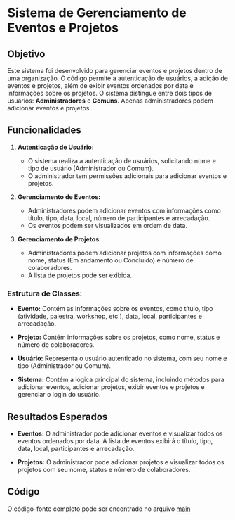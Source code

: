 # Sistema de Gerenciamento de Eventos e Projetos

## Objetivo
Este sistema foi desenvolvido para gerenciar eventos e projetos dentro de uma organização. O código permite a autenticação de usuários, a adição de eventos e projetos, além de exibir eventos ordenados por data e informações sobre os projetos. O sistema distingue entre dois tipos de usuários: **Administradores** e **Comuns**. Apenas administradores podem adicionar eventos e projetos.

## Funcionalidades

1. **Autenticação de Usuário:**
   - O sistema realiza a autenticação de usuários, solicitando nome e tipo de usuário (Administrador ou Comum).
   - O administrador tem permissões adicionais para adicionar eventos e projetos.

2. **Gerenciamento de Eventos:**
   - Administradores podem adicionar eventos com informações como título, tipo, data, local, número de participantes e arrecadação.
   - Os eventos podem ser visualizados em ordem de data.

3. **Gerenciamento de Projetos:**
   - Administradores podem adicionar projetos com informações como nome, status (Em andamento ou Concluído) e número de colaboradores.
   - A lista de projetos pode ser exibida.

### Estrutura de Classes:

- **Evento:**
  Contém as informações sobre os eventos, como título, tipo (atividade, palestra, workshop, etc.), data, local, participantes e arrecadação.

- **Projeto:**
  Contém informações sobre os projetos, como nome, status e número de colaboradores.

- **Usuário:**
  Representa o usuário autenticado no sistema, com seu nome e tipo (Administrador ou Comum).

- **Sistema:**
  Contém a lógica principal do sistema, incluindo métodos para adicionar eventos, adicionar projetos, exibir eventos e projetos e gerenciar o login do usuário.

## Resultados Esperados

- **Eventos:** O administrador pode adicionar eventos e visualizar todos os eventos ordenados por data. A lista de eventos exibirá o título, tipo, data, local, participantes e arrecadação.
  
- **Projetos:** O administrador pode adicionar projetos e visualizar todos os projetos com seu nome, status e número de colaboradores.

## Código

O código-fonte completo pode ser encontrado no arquivo [main](../../src/BackEnd/Entrega%201/Programa%C3%A7%C3%A3o%20Orientada%20a%20Objetos/main.cs)

